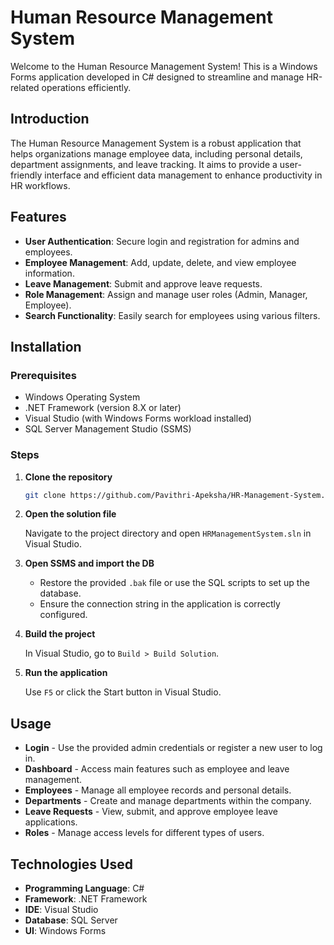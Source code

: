 # Human Resource Management System

Welcome to the Human Resource Management System! This is a Windows Forms application developed in C# designed to streamline and manage HR-related operations efficiently.

## Introduction

The Human Resource Management System is a robust application that helps organizations manage employee data, including personal details, department assignments, and leave tracking. It aims to provide a user-friendly interface and efficient data management to enhance productivity in HR workflows.

## Features

- **User Authentication**: Secure login and registration for admins and employees.
- **Employee Management**: Add, update, delete, and view employee information.
- **Leave Management**: Submit and approve leave requests.
- **Role Management**: Assign and manage user roles (Admin, Manager, Employee).
- **Search Functionality**: Easily search for employees using various filters.

## Installation

### Prerequisites

- Windows Operating System  
- .NET Framework (version 8.X or later)  
- Visual Studio (with Windows Forms workload installed)  
- SQL Server Management Studio (SSMS)

### Steps

1. **Clone the repository**

   ```bash
   git clone https://github.com/Pavithri-Apeksha/HR-Management-System.git

2. **Open the solution file**

   Navigate to the project directory and open `HRManagementSystem.sln` in Visual Studio.

3. **Open SSMS and import the DB**

   * Restore the provided `.bak` file or use the SQL scripts to set up the database.
   * Ensure the connection string in the application is correctly configured.

4. **Build the project**

   In Visual Studio, go to `Build > Build Solution`.

5. **Run the application**

   Use `F5` or click the Start button in Visual Studio.

## Usage

* **Login** - Use the provided admin credentials or register a new user to log in.
* **Dashboard** - Access main features such as employee and leave management.
* **Employees** - Manage all employee records and personal details.
* **Departments** - Create and manage departments within the company.
* **Leave Requests** - View, submit, and approve employee leave applications.
* **Roles** - Manage access levels for different types of users.

## Technologies Used

* **Programming Language**: C#
* **Framework**: .NET Framework
* **IDE**: Visual Studio
* **Database**: SQL Server
* **UI**: Windows Forms


